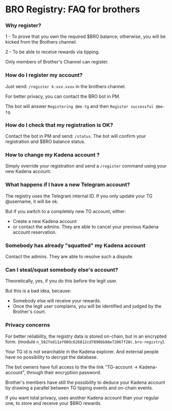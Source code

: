 # BRO Registry: FAQ for brothers

### Why register?
1 - To prove that you own the required $BRO balance; otherwise, you will be kicked from the Brothers channel.

2 - To be able to receive rewards via tipping.

Only members of Brother's Channel can register.

### How do I register my account?
Just send:
`/register k:xxx.xxxx` in the brothers channel.

For better privacy, you can contact the BRO bot in PM.

The bot will answer `Registering @me-tg` and then `Register successful @me-tg`.

### How do I check that my registration is OK?

Contact the bot in PM and send: `/status`.
The bot will confirm your registration and $BRO balance status.


### How to change my Kadena account ?

Simply override your registration and send a `/register` command using your new Kadena account.

### What happens if I have a new Telegram account?
The registry uses the Telegram internal ID. If you only update your TG @username, it will be ok.

But if you switch to a completely new TG account, either:

- Create a new Kadena account
- or contact the admins. They are able to cancel your previous Kadena account reservation.

### Somebody has already "squatted" my Kadena account
Contact the admins. They are able to resolve such a dispute.

### Can I steal/squat somebody else's account?
Theoretically, yes, if you do this before the legit user.

But this is a bad idea, because:

- Somebody else will receive your rewards.
- Once the legit user complains, you will be identified and judged by the Brother's court.

### Privacy concerns
For better reliability, the registry data is stored on-chain, but in an encrypted form.
(module `n_582fed11af00dc626812cd7890bb88e72067f28c.bro-registry`).

Your TG id is not searchable in the Kadena explorer. And external people have no possibility to decrypt the database.

The bot owners have full access to the the link "TG-account -> Kadena-account", through their encryption password.

Brother's members have still the possibility to deduce your Kadena account by drawing a parallel between TG tipping events and on-chain events.

If you want total privacy, uses another Kadena account than your regular one, to store and receive your $BRO rewards.
